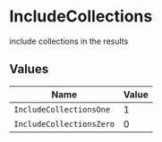 # IncludeCollections

include collections in the results



## Values

| Name                     | Value                    |
| ------------------------ | ------------------------ |
| `IncludeCollectionsOne`  | 1                        |
| `IncludeCollectionsZero` | 0                        |